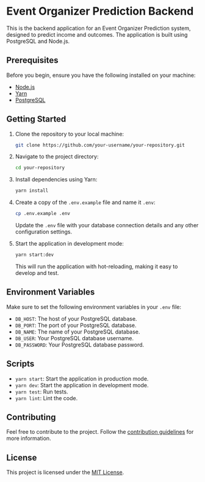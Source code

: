 # Event Organizer Prediction Backend

This is the backend application for an Event Organizer Prediction system, designed to predict income and outcomes. The application is built using PostgreSQL and Node.js.

## Prerequisites

Before you begin, ensure you have the following installed on your machine:

- [Node.js](https://nodejs.org/)
- [Yarn](https://yarnpkg.com/)
- [PostgreSQL](https://www.postgresql.org/)

## Getting Started

1. Clone the repository to your local machine:

   ```bash
   git clone https://github.com/your-username/your-repository.git
   ```

2. Navigate to the project directory:

   ```bash
   cd your-repository
   ```

3. Install dependencies using Yarn:

   ```bash
   yarn install
   ```

4. Create a copy of the `.env.example` file and name it `.env`:

   ```bash
   cp .env.example .env
   ```

   Update the `.env` file with your database connection details and any other configuration settings.

5. Start the application in development mode:

   ```bash
   yarn start:dev
   ```

   This will run the application with hot-reloading, making it easy to develop and test.

## Environment Variables

Make sure to set the following environment variables in your `.env` file:

- `DB_HOST`: The host of your PostgreSQL database.
- `DB_PORT`: The port of your PostgreSQL database.
- `DB_NAME`: The name of your PostgreSQL database.
- `DB_USER`: Your PostgreSQL database username.
- `DB_PASSWORD`: Your PostgreSQL database password.

## Scripts

- `yarn start`: Start the application in production mode.
- `yarn dev`: Start the application in development mode.
- `yarn test`: Run tests.
- `yarn lint`: Lint the code.

## Contributing

Feel free to contribute to the project. Follow the [contribution guidelines](CONTRIBUTING.md) for more information.

## License

This project is licensed under the [MIT License](LICENSE).
